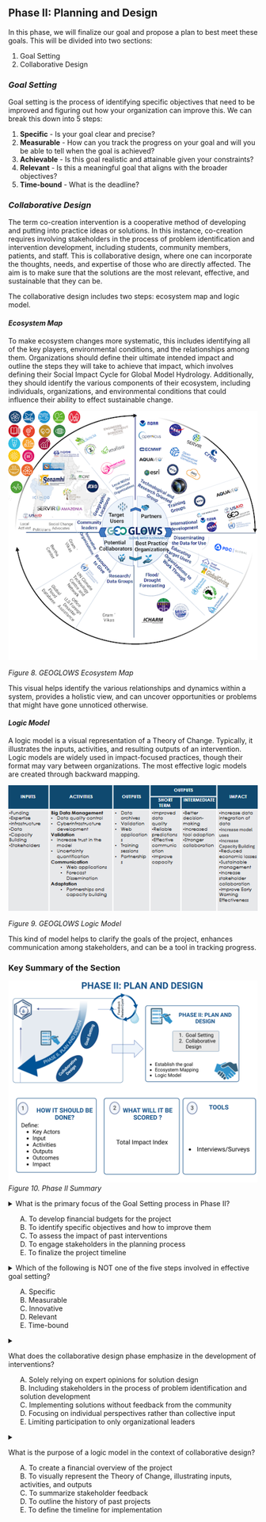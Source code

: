 <div id="google_translate_element"></div>
<script type="text/javascript">
  function googleTranslateElementInit() {
    new google.translate.TranslateElement({
      pageLanguage: 'en',
      layout: google.translate.TranslateElement.InlineLayout.SIMPLE
    }, 'google_translate_element');
  }
</script>
<script src="https://translate.google.com/translate_a/element.js?cb=googleTranslateElementInit"></script>


## **Phase II: Planning and Design**

In this phase, we will finalize our goal and propose a plan to best meet these goals. This will be divided into two sections:

1. Goal Setting  
2. Collaborative Design  

### *Goal Setting*

Goal setting is the process of identifying specific objectives that need to be improved and figuring out how your organization can improve this. We can break this down into 5 steps:

1. **Specific** - Is your goal clear and precise?  
2. **Measurable** - How can you track the progress on your goal and will you be able to tell when the goal is achieved?  
3. **Achievable** - Is this goal realistic and attainable given your constraints?  
4. **Relevant** - Is this a meaningful goal that aligns with the broader objectives?  
5. **Time-bound** - What is the deadline?  

### *Collaborative Design*

The term co-creation intervention is a cooperative method of developing and putting into practice ideas or solutions. In this instance, co-creation requires involving stakeholders in the process of problem identification and intervention development, including students, community members, patients, and staff. This is collaborative design, where one can incorporate the thoughts, needs, and expertise of those who are directly affected. The aim is to make sure that the solutions are the most relevant, effective, and sustainable that they can be.

The collaborative design includes two steps: ecosystem map and logic model.

#### **_Ecosystem Map_**

To make ecosystem changes more systematic, this includes identifying all of the key players, environmental conditions, and the relationships among them. Organizations should define their ultimate intended impact and outline the steps they will take to achieve that impact, which involves defining their Social Impact Cycle for Global Model Hydrology. Additionally, they should identify the various components of their ecosystem, including individuals, organizations, and environmental conditions that could influence their ability to effect sustainable change.

![GEOGLOWS Ecosystem Map](phase2visuals/geoglows_ecosystem_map.png)

*Figure 8. GEOGLOWS Ecosystem Map*

This visual helps identify the various relationships and dynamics within a system, provides a holistic view, and can uncover opportunities or problems that might have gone unnoticed otherwise.

#### **_Logic Model_**

A logic model is a visual representation of a Theory of Change. Typically, it illustrates the inputs, activities, and resulting outputs of an intervention. Logic models are widely used in impact-focused practices, though their format may vary between organizations. The most effective logic models are created through backward mapping.

![GEOGLOWS Logic Model](phase2visuals/logic_model_geoglows.png)

*Figure 9. GEOGLOWS Logic Model*

This kind of model helps to clarify the goals of the project, enhances communication among stakeholders, and can be a tool in tracking progress.

### **Key Summary of the Section**

![PHASE II.png](images2%2FPHASE%20II.png)
*Figure 10. Phase II Summary*


<!--question 1-->
<details>
<summary>
What is the primary focus of the Goal Setting process in Phase II?
<ul style="list-style-type: none;">
    <li>A. To develop financial budgets for the project</li>
    <li>B. To identify specific objectives and how to improve them</li>
    <li>C. To assess the impact of past interventions</li>
    <li>D. To engage stakeholders in the planning process</li>
    <li>E. To finalize the project timeline</li>

</summary>
 <br>

B. To identify specific objectives and how to improve them

</details>


<!--question 2-->

<details>
<summary>
Which of the following is NOT one of the five steps involved in effective goal setting?
<ul style="list-style-type: none;">
    <li>A. Specific</li>
    <li>B. Measurable</li>
    <li>C. Innovative</li>
    <li>D. Relevant</li>
    <li>E. Time-bound</li>

</summary>

<br>

C. Innovative

</details>

<!--question 3-->
<details>
<summary>

What does the collaborative design phase emphasize in the development of interventions?
<ul style="list-style-type: none;">
    <li>A. Solely relying on expert opinions for solution design</li>
    <li>B. Including stakeholders in the process of problem identification and solution development</li>
    <li>C. Implementing solutions without feedback from the community</li>
    <li>D. Focusing on individual perspectives rather than collective input</li>
    <li>E. Limiting participation to only organizational leaders</li>

</summary>

<br>
B. Including stakeholders in the process of problem identification and solution development

</details>

<!--question 4-->
<details>
<summary>

What is the purpose of a logic model in the context of collaborative design?
<ul style="list-style-type: none;">
    <li>A. To create a financial overview of the project</li>
    <li>B. To visually represent the Theory of Change, illustrating inputs, activities, and outputs</li>
    <li>C. To summarize stakeholder feedback</li>
    <li>D. To outline the history of past projects</li>
    <li>E. To define the timeline for implementation</li>

</summary>
<br>

B. To visually represent the Theory of Change, illustrating inputs, activities, and outputs

</details>
